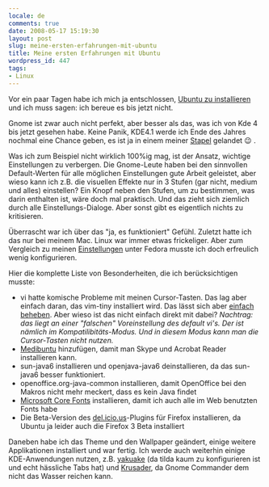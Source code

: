 ```yaml
---
locale: de
comments: true
date: 2008-05-17 15:19:30
layout: post
slug: meine-ersten-erfahrungen-mit-ubuntu
title: Meine ersten Erfahrungen mit Ubuntu
wordpress_id: 447
tags:
- Linux
---
```


Vor ein paar Tagen habe ich mich ja entschlossen, [Ubuntu zu installieren](http://blog.wannawork.de/index.php/2008/05/15/fedora-core-9)
und ich muss sagen: ich bereue es bis jetzt nicht.

Gnome ist zwar auch nicht perfekt, aber besser als das, was ich von Kde 4 bis
jetzt gesehen habe. Keine Panik, KDE4.1 werde ich Ende des Jahres nochmal eine
Chance geben, es ist ja in einem meiner
[Stapel](http://blog.wannawork.de/index.php/2008/03/16/die-ich-probiere-es-in-6-monaten-nochmal)
gelandet :wink: .

Was ich zum Beispiel nicht wirklich 100%ig mag, ist der Ansatz, wichtige
Einstellungen zu verbergen. Die Gnome-Leute haben bei den sinnvollen
Default-Werten für alle möglichen Einstellungen gute Arbeit geleistet, aber
wieso kann ich z.B. die visuellen Effekte nur in 3 Stufen (gar nicht, medium
und alles) einstellen? Ein Knopf neben den Stufen, um zu bestimmen, was darin
enthalten ist, wäre doch mal praktisch. Und das zieht sich ziemlich durch alle
Einstellungs-Dialoge. Aber sonst gibt es eigentlich nichts zu kritisieren.

Überrascht war ich über das "ja, es funktioniert" Gefühl. Zuletzt hatte ich das
nur bei meinem Mac. Linux war immer etwas frickeliger. Aber zum Vergleich zu
meinen [Einstellungen](http://blog.wannawork.de/index.php/2006/12/15/wechsel_auf_fedora_core_6)
unter Fedora musste ich doch erfreulich wenig konfigurieren.

Hier die komplette Liste von Besonderheiten, die ich berücksichtigen musste:

  * vi hatte komische Probleme mit meinen Cursor-Tasten. Das lag aber einfach
    daran, das vim-tiny installiert wird. Das lässt sich aber [einfach
    beheben](http://www.digitalblueprint.co.uk/blog/articles/2006/11/23/vi-arrow-keys-in-ubuntu-edgy/).
    Aber wieso ist das nicht einfach direkt mit dabei?
    _Nachtrag: das liegt an einer "falschen" Voreinstellung des default vi's. Der
    ist nämlich im Kompatilibitäts-Modus. Und in diesem Modus kann man die
    Cursor-Tasten nicht nutzen._
  * [Medibuntu](https://help.ubuntu.com/community/Medibuntu) hinzufügen, damit
    man Skype und Acrobat Reader installieren kann.
  * sun-java6 installieren und openjava-java6 deinstallieren, da das sun-java6
    besser funktioniert.
  * openoffice.org-java-common installieren, damit OpenOffice bei den Makros
    nicht mehr meckert, dass es kein Java findet
  * [Microsoft Core
    Fonts](http://ubuntu.wordpress.com/2005/09/09/installing-microsoft-fonts/)
    installieren, damit ich auch alle im Web benutzten Fonts habe
  * Die Beta-Version des
    [del.icio.us](http://blog.delicious.com/blog/2008/04/firefox-3-delicious-and-you.html)-Plugins
    für Firefox installieren, da Ubuntu ja leider auch die Firefox 3 Beta
    installiert

Daneben habe ich das Theme und den Wallpaper geändert, einige weitere
Applikationen installiert und war fertig. Ich werde auch weiterhin einige
KDE-Anwendungen nutzen, z.B. [yakuake](http://yakuake.uv.ro/) (da tilda kaum zu
konfigurieren ist und echt hässliche Tabs hat) und
[Krusader](http://www.krusader.org/), da Gnome Commander dem nicht das Wasser
reichen kann.


